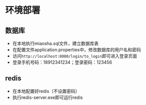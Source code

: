 # 环境部署
## 数据库
* 在本地执行miaosha.sql文件，建立数据库表
* 在配置文件application.properties中，修改数据库的用户名和密码
* 访问`http://localhost:8080/login/to_login`即可进入登录页面
* 登录手机号码：18912341234；登录密码：123456
## redis
* 在本地配置好redis（不设置密码）
* 执行redis-server.exe即可运行redis
